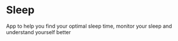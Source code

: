 # Sleep
App to help you find your optimal sleep time, monitor your sleep and understand yourself better
